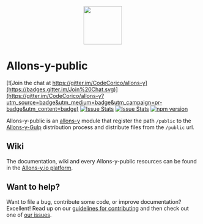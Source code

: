 <p align="center"><img src="http://codecorico.com/allons-y-logo.png" height="100" /></p>

# Allons-y-public

[![Join the chat at https://gitter.im/CodeCorico/allons-y](https://badges.gitter.im/Join%20Chat.svg)](https://gitter.im/CodeCorico/allons-y?utm_source=badge&utm_medium=badge&utm_campaign=pr-badge&utm_content=badge)
[![Issue Stats](http://issuestats.com/github/codecorico/allons-y-public/badge/issue)](http://issuestats.com/github/codecorico/allons-y)
[![Issue Stats](http://issuestats.com/github/codecorico/allons-y-public/badge/pr)](http://issuestats.com/github/codecorico/allons-y)
[![npm version](https://badge.fury.io/js/allons-y-public.svg)](https://badge.fury.io/js/allons-y-public)

Allons-y-public is an [allons-y](https://github.com/CodeCorico/allons-y) module that register the path ```/public``` to the [Allons-y-Gulp](https://www.npmjs.com/package/allons-y-gulp) distribution process and distribute files from the ```/public``` url.

## Wiki

The documentation, wiki and every Allons-y-public resources can be found in the [Allons-y.io platform](http://allons-y.io).

## Want to help?

Want to file a bug, contribute some code, or improve documentation? Excellent! Read up on our [guidelines for contributing](CONTRIBUTING.md) and then check out one of [our issues](https://github.com/CodeCorico/allons-y-public/issues).
